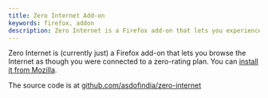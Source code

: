 ```yaml
---
title: Zero Internet Add-on
keywords: firefox, addon
description: Zero Internet is a Firefox add-on that lets you experience the horrors of zero rating
---
```

Zero Internet is (currently just) a Firefox add-on that lets you browse the Internet as though you were connected to a zero-rating plan. You can [install it from Mozilla](https://addons.mozilla.org/en-US/firefox/addon/zero-internet/).

The source code is at [github.com/asdofindia/zero-internet](https://github.com/asdofindia/zero-internet)
